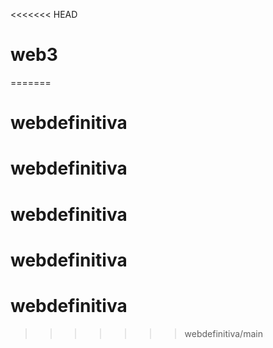 <<<<<<< HEAD
# web3
=======
# webdefinitiva
# webdefinitiva
# webdefinitiva
# webdefinitiva
# webdefinitiva
>>>>>>> webdefinitiva/main
